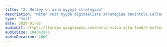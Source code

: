 ```yaml
---
title: "2: Motley on aina myynyt strategiaa"
description: "Miten voit myydä digitaalista strategiaa ravintola Cellan naapurista Suomen suurimmille organisaatioille ilman referenssejä? Entä mitä on luvassa, kun konsulttiyritys laajentaa toimintaansa verkkoliiketoimintaan? 0-100:n vieras Arto Martonen käy läpi Motleyn perustamista, tärkeimpiä oppeja ja yrityksen nykytilannetta."
type: "full"
date: 2020-01-02
audioUrl: https://storage.googleapis.com/nolla-viiva-sata-feed/2-motley.mp3
audioSize: 104342973
audioDuration: 2609
---
```

